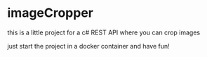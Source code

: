 # imageCropper

this is a little project for a c# REST API where you can crop images

just start the project in a docker container and have fun!
